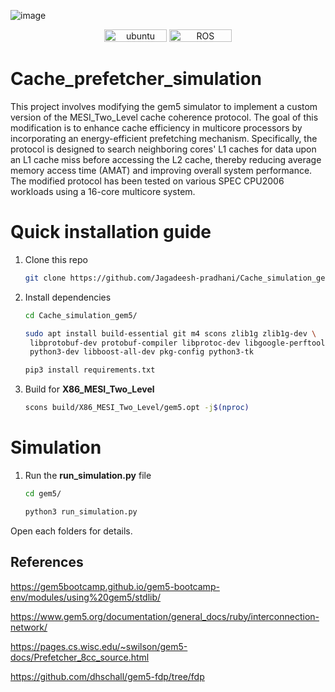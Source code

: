

![image](https://github.com/user-attachments/assets/fa66786e-3648-41aa-be6a-978273e8648f)


<p align="center">
    <img width="100px" height="20px" src="https://img.shields.io/badge/Ubuntu-22.04-orange?logo=Ubuntu&Ubuntu-22.04"
        alt="ubuntu" />
    <img width="100px" height="20px" src="https://img.shields.io/badge/gem5-23.1.0.0-blue?logo=ROS&ROS=noetic" alt="ROS" />
</p>

# Cache_prefetcher_simulation

This project involves modifying the gem5 simulator to implement a custom version of the MESI_Two_Level cache coherence protocol. The goal of this modification is to enhance cache efficiency in multicore processors by incorporating an energy-efficient prefetching mechanism. Specifically, the protocol is designed to search neighboring cores' L1 caches for data upon an L1 cache miss before accessing the L2 cache, thereby reducing average memory access time (AMAT) and improving overall system performance. The modified protocol has been tested on various SPEC CPU2006 workloads using a 16-core multicore system.

# Quick installation guide

1. Clone this repo
   ```bash
   git clone https://github.com/Jagadeesh-pradhani/Cache_simulation_gem5.git -b dev
   ```
2. Install dependencies
   ```bash
   cd Cache_simulation_gem5/
   ```
   ```bash
   sudo apt install build-essential git m4 scons zlib1g zlib1g-dev \
    libprotobuf-dev protobuf-compiler libprotoc-dev libgoogle-perftools-dev \
    python3-dev libboost-all-dev pkg-config python3-tk
   ```
   ```bash
   pip3 install requirements.txt
   ```
4. Build for **X86_MESI_Two_Level**
   ```bash
   scons build/X86_MESI_Two_Level/gem5.opt -j$(nproc)
   ```

# Simulation

1. Run the **run_simulation.py** file
   ```bash
   cd gem5/
   ```
   ```bash
   python3 run_simulation.py
   ```



Open each folders for details.

## References

https://gem5bootcamp.github.io/gem5-bootcamp-env/modules/using%20gem5/stdlib/ <br>

https://www.gem5.org/documentation/general_docs/ruby/interconnection-network/ <br>

https://pages.cs.wisc.edu/~swilson/gem5-docs/Prefetcher_8cc_source.html  <br>

https://github.com/dhschall/gem5-fdp/tree/fdp

